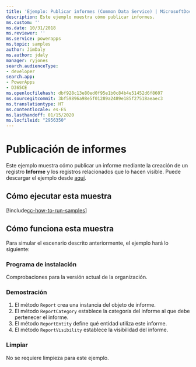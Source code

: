 ```yaml
---
title: 'Ejemplo: Publicar informes (Common Data Service) | MicrosoftDocs'
description: Este ejemplo muestra cómo publicar informes.
ms.custom: ''
ms.date: 10/31/2018
ms.reviewer: ''
ms.service: powerapps
ms.topic: samples
author: JimDaly
ms.author: jdaly
manager: ryjones
search.audienceType:
- developer
search.app:
- PowerApps
- D365CE
ms.openlocfilehash: dbf928c13e80ed0f95e1b0c84b4e51452d6f8607
ms.sourcegitcommit: 3bf59896a98e5f01289a2489e185f27518aeaec3
ms.translationtype: HT
ms.contentlocale: es-ES
ms.lasthandoff: 01/15/2020
ms.locfileid: "2956350"
---
```

# <a name="publish-reports"></a>Publicación de informes

Este ejemplo muestra cómo publicar un informe mediante la creación de un registro **Informe** y los registros relacionados que lo hacen visible. Puede descargar el ejemplo desde [aquí](https://github.com/microsoft/PowerApps-Samples/tree/master/cds/orgsvc/C%23/PublishReport).

## <a name="how-to-run-this-sample"></a>Cómo ejecutar esta muestra

[!include[cc-how-to-run-samples](../../includes/cc-how-to-run-samples.md)]

## <a name="how-this-sample-works"></a>Cómo funciona esta muestra

Para simular el escenario descrito anteriormente, el ejemplo hará lo siguiente:

### <a name="setup"></a>Programa de instalación

Comprobaciones para la versión actual de la organización.

### <a name="demonstrate"></a>Demostración

1. El método `Report` crea una instancia del objeto de informe.
2. El método `ReportCategory` establece la categoría del informe al que debe pertenecer el informe.
3. El método `ReportEntity` define qué entidad utiliza este informe.
4. El método `ReportVisibility` establece la visibilidad del informe.

### <a name="clean-up"></a>Limpiar

No se requiere limpieza para este ejemplo.